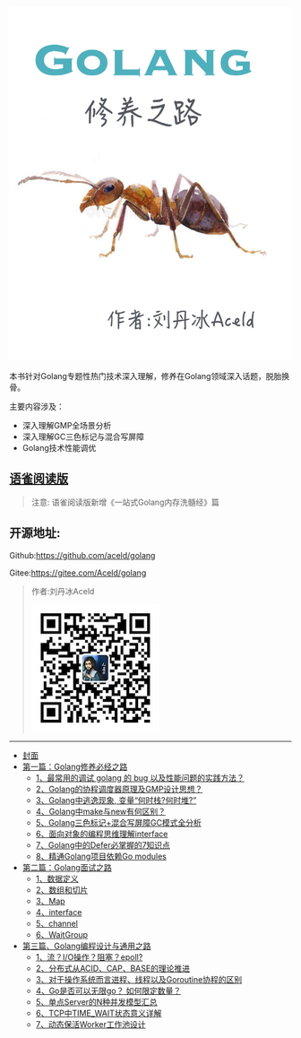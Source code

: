 ![](images/Golang修养之路封面.jpg)


本书针对Golang专题性热门技术深入理解，修养在Golang领域深入话题，脱胎换骨。

主要内容涉及：
* 深入理解GMP全场景分析
* 深入理解GC三色标记与混合写屏障
* Golang技术性能调优

## [语雀阅读版](https://yuque.com/aceld)

> 注意: 语雀阅读版新增《一站式Golang内存洗髓经》篇


## 开源地址: 

Github:https://github.com/aceld/golang

Gitee:https://gitee.com/Aceld/golang



>  作者:刘丹冰Aceld
> 
> ![](images/0-作者公众号刘丹冰Aceld.jpg)
---


* [封面](default.md)
* [第一篇：Golang修养必经之路](第一篇：Golang修养必经之路.md)
    * [1、最常用的调试 golang 的 bug 以及性能问题的实践方法？](1、最常用的调试golang的bug以及性能问题的实践方法？.md)
    * [2、Golang的协程调度器原理及GMP设计思想？](2、Golang的协程调度器原理及GMP设计思想？.md)
    * [3、Golang中逃逸现象, 变量“何时栈?何时堆?”](3、Golang中逃逸现象,变量“何时栈何时堆”.md)
    * [4、Golang中make与new有何区别？](4、Golang中make与new有何区别？.md)
    * [5、Golang三色标记+混合写屏障GC模式全分析](5、Golang三色标记+混合写屏障GC模式全分析.md)
    * [6、面向对象的编程思维理解interface](6、面向对象的编程思维理解interface.md)
    * [7、Golang中的Defer必掌握的7知识点](7、Golang中的Defer必掌握的7知识点.md)
    * [8、精通Golang项目依赖Go modules](8、精通Golang项目依赖Gomodules.md)
* [第二篇：Golang面试之路](第二篇：Golang面试之路.md)
    * [1、数据定义](1、数据定义.md)
    * [2、数组和切片](2、数组和切片.md)
    * [3、Map](3、Map.md)
    * [4、interface](4、interface.md)
    * [5、channel](5、channel.md)
    * [6、WaitGroup](6、WaitGroup.md)
* [第三篇、Golang编程设计与通用之路](第三篇、Golang编程设计与通用之路.md)
    * [1、流？I/O操作？阻塞？epoll?](1、流？I-O操作？阻塞？epoll.md)
    * [2、分布式从ACID、CAP、BASE的理论推进](2、分布式从ACID、CAP、BASE的理论推进.md)
    * [3、对于操作系统而言进程、线程以及Goroutine协程的区别](3、对于操作系统而言进程、线程以及Goroutine协程的区别.md)
    * [4、Go是否可以无限go？ 如何限定数量？](4、Go是否可以无限go？如何限定数量？.md)
    * [5、单点Server的N种并发模型汇总](5、单点Server的N种并发模型汇总.md)
    * [6、TCP中TIME_WAIT状态意义详解](6、TCP中TIME_WAIT状态意义详解.md)
    * [7、动态保活Worker工作池设计](7、一种实时动态保活的Worker工作池设计机制.md)
